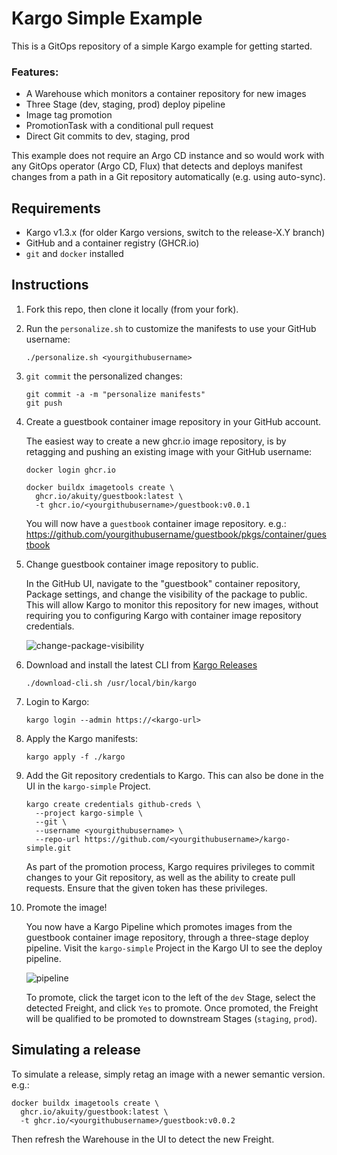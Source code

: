# Kargo Simple Example

This is a GitOps repository of a simple Kargo example for getting started.

### Features:

* A Warehouse which monitors a container repository for new images
* Three Stage (dev, staging, prod) deploy pipeline
* Image tag promotion
* PromotionTask with a conditional pull request
* Direct Git commits to dev, staging, prod

This example does not require an Argo CD instance and so would work with any
GitOps operator (Argo CD, Flux) that detects and deploys manifest changes from
a path in a Git repository automatically (e.g. using auto-sync).

## Requirements

* Kargo v1.3.x (for older Kargo versions, switch to the release-X.Y branch)
* GitHub and a container registry (GHCR.io)
* `git` and `docker` installed

## Instructions

1. Fork this repo, then clone it locally (from your fork).
2. Run the `personalize.sh` to customize the manifests to use your GitHub
   username:

   ```shell
   ./personalize.sh <yourgithubusername>
   ```
3. `git commit` the personalized changes:

   ```shell
   git commit -a -m "personalize manifests"
   git push
   ```
4. Create a guestbook container image repository in your GitHub account. 

   The easiest way to create a new ghcr.io image repository, is by retagging and 
   pushing an existing image with your GitHub username:

   ```shell
   docker login ghcr.io

   docker buildx imagetools create \
     ghcr.io/akuity/guestbook:latest \
     -t ghcr.io/<yourgithubusername>/guestbook:v0.0.1
   ```

   You will now have a `guestbook` container image repository. e.g.:
   https://github.com/yourgithubusername/guestbook/pkgs/container/guestbook

5. Change guestbook container image repository to public.

   In the GitHub UI, navigate to the "guestbook" container repository, Package
   settings, and change the visibility of the package to public. This will allow
   Kargo to monitor this repository for new images, without requiring you to 
   configuring Kargo with container image repository credentials.

   ![change-package-visibility](docs/change-package-visibility.png)

6. Download and install the latest CLI from [Kargo Releases](https://github.com/akuity/kargo/releases/latest)

   ```shell
   ./download-cli.sh /usr/local/bin/kargo
   ```

7. Login to Kargo:

   ```shell
   kargo login --admin https://<kargo-url>
   ```

8. Apply the Kargo manifests:

   ```shell
   kargo apply -f ./kargo
   ```

9. Add the Git repository credentials to Kargo. This can also be done in the UI
   in the `kargo-simple` Project.

   ```shell
   kargo create credentials github-creds \
     --project kargo-simple \
     --git \
     --username <yourgithubusername> \
     --repo-url https://github.com/<yourgithubusername>/kargo-simple.git
   ```

   As part of the promotion process, Kargo requires privileges to commit changes
   to your Git repository, as well as the ability to create pull requests. Ensure
   that the given token has these privileges.

10. Promote the image!

    You now have a Kargo Pipeline which promotes images from the guestbook
    container image repository, through a three-stage deploy pipeline. Visit
    the `kargo-simple` Project in the Kargo UI to see the deploy pipeline.

    ![pipeline](docs/pipeline.png)

    To promote, click the target icon to the left of the `dev` Stage, select
    the detected Freight, and click `Yes` to promote. Once promoted, the Freight
    will be qualified to be promoted to downstream Stages (`staging`, `prod`).


## Simulating a release

To simulate a release, simply retag an image with a newer semantic version. e.g.:

```shell
docker buildx imagetools create \
  ghcr.io/akuity/guestbook:latest \
  -t ghcr.io/<yourgithubusername>/guestbook:v0.0.2
```

Then refresh the Warehouse in the UI to detect the new Freight.
